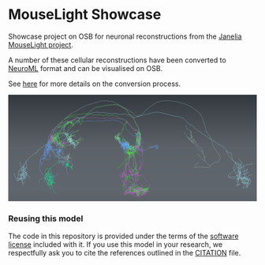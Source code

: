 # MouseLight Showcase

Showcase project on OSB for neuronal reconstructions from the [Janelia MouseLight project](https://www.janelia.org/project-team/mouselight).

A number of these cellular reconstructions have been converted to [NeuroML](http://www.neuroml.org) format and can be visualised on OSB.

See [here](https://github.com/OpenSourceBrain/MouseLightShowcase/blob/master/NeuroML2/README.md) for more details on the conversion process. 

![osbview](https://raw.githubusercontent.com/OpenSourceBrain/MouseLightShowcase/master/images/osb1.png)


### Reusing this model

The code in this repository is provided under the terms of the [software license](LICENSE) included with it. If you use this model in your research, we respectfully ask you to cite the references outlined in the [CITATION](CITATION.md) file.

